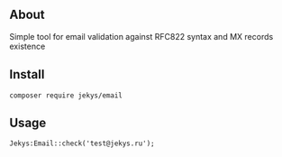 ## About

Simple tool for email validation against RFC822 syntax and MX records existence

## Install
```
composer require jekys/email
```

## Usage
```
Jekys:Email::check('test@jekys.ru');
```